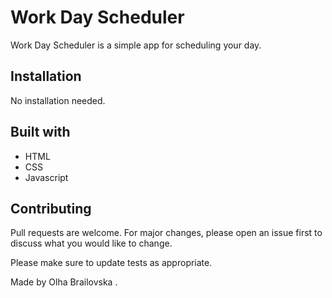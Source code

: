 # Work Day Scheduler

Work Day Scheduler is a simple app for scheduling your day.

## Installation

No installation needed. 

## Built with
- HTML
- CSS
- Javascript

## Contributing
Pull requests are welcome. For major changes, please open an issue first to discuss what you would like to change.

Please make sure to update tests as appropriate.

Made by Olha Brailovska .
